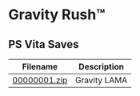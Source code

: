 # Gravity Rush™

## PS Vita Saves

| Filename | Description |
|----------|-------------|
| [00000001.zip](00000001.zip) | Gravity LAMA  |
